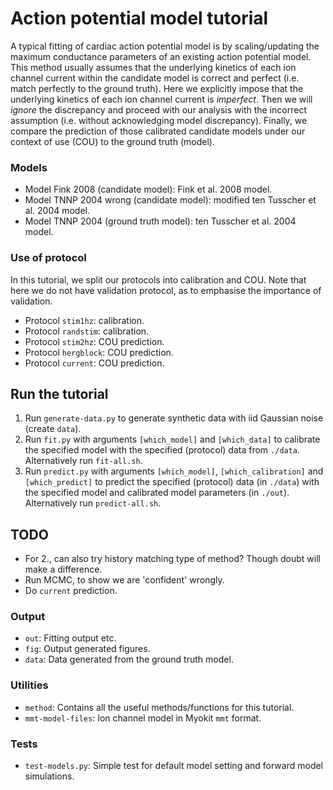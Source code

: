 # Action potential model tutorial

A typical fitting of cardiac action potential model is by scaling/updating the maximum conductance parameters of an existing action potential model.
This method usually assumes that the underlying kinetics of each ion channel current within the candidate model is correct and perfect (i.e. match perfectly to the ground truth).
Here we explicitly impose that the underlying kinetics of each ion channel current is _imperfect_.
Then we will _ignore_ the discrepancy and proceed with our analysis with the incorrect assumption (i.e. without acknowledging model discrepancy).
Finally, we compare the prediction of those calibrated candidate models under our context of use (COU) to the ground truth (model).

### Models

- Model Fink 2008 (candidate model): Fink et al. 2008 model.
- Model TNNP 2004 wrong (candidate model): modified ten Tusscher et al. 2004 model.
- Model TNNP 2004 (ground truth model): ten Tusscher et al. 2004 model.

### Use of protocol

In this tutorial, we split our protocols into calibration and COU.
Note that here we do not have validation protocol, as to emphasise the importance of validation.

- Protocol `stim1hz`: calibration.
- Protocol `randstim`: calibration.
- Protocol `stim2hz`: COU prediction.
- Protocol `hergblock`: COU prediction.
- Protocol `current`: COU prediction.

## Run the tutorial

1. Run `generate-data.py` to generate synthetic data with iid Gaussian noise (create `data`).
2. Run `fit.py` with arguments `[which_model]` and `[which_data]` to calibrate the specified model with the specified (protocol) data from `./data`. Alternatively run `fit-all.sh`.
3. Run `predict.py` with arguments `[which_model]`, `[which_calibration]` and `[which_predict]` to predict the specified (protocol) data (in `./data`) with the specified model and calibrated model parameters (in `./out`). Alternatively run `predict-all.sh`.

## TODO

- For 2., can also try history matching type of method? Though doubt will make a difference.
- Run MCMC, to show we are 'confident' wrongly.
- Do `current` prediction.

### Output

- `out`: Fitting output etc.
- `fig`: Output generated figures.
- `data`: Data generated from the ground truth model.

### Utilities

- `method`: Contains all the useful methods/functions for this tutorial.
- `mmt-model-files`: Ion channel model in Myokit `mmt` format.

### Tests

- `test-models.py`: Simple test for default model setting and forward model simulations.

